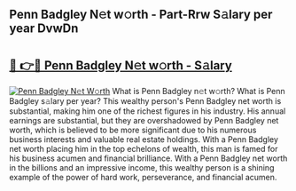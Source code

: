 ## Penn Badgley N𝚎t w𝚘rth - Part-Rrw S𝚊lary per year DvwDn

# <h2><a href="http://gc2wa9.nevu.top/?p=Penn+Badgley">🔗 👉🔴 Penn Badgley N𝚎t w𝚘rth - S𝚊lary</a></h2>

[![Penn Badgley N𝚎t W𝚘rth](https://i.imgur.com/Oavwk0R.jpeg)](http://gc2wa9.nevu.top/?p=Penn+Badgley)
What is Penn Badgley n𝚎t w𝚘rth? What is Penn Badgley s𝚊lary per year?
This wealthy person's Penn Badgley net worth is substantial, making him one of the richest figures in his industry. His annual earnings are substantial, but they are overshadowed by Penn Badgley net worth, which is believed to be more significant due to his numerous business interests and valuable real estate holdings. With a Penn Badgley net worth placing him in the top echelons of wealth, this man is famed for his business acumen and financial brilliance. With a Penn Badgley net worth in the billions and an impressive income, this wealthy person is a shining example of the power of hard work, perseverance, and financial acumen.
